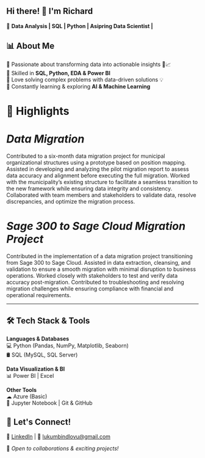 ## Hi there! 👋 I'm Richard  
🚀 **Data Analysis | SQL | Python | Asipring Data Scientist |**  

## 📊 **About Me**
🔹 Passionate about transforming data into actionable insights 🔎📈  
🔹 Skilled in **SQL, Python, EDA & Power BI**  
🔹 Love solving complex problems with data-driven solutions 💡  
🔹 Constantly learning & exploring **AI & Machine Learning**  

# 🤝 **Highlights**  
# *Data Migration*
Contributed to a six-month data migration project for municipal organizational structures using a prototype based on position mapping. Assisted in developing and analyzing the pilot migration report to assess data accuracy and alignment before executing the full migration. Worked with the municipality’s existing structure to facilitate a seamless transition to the new framework while ensuring data integrity and consistency. Collaborated with team members and stakeholders to validate data, resolve discrepancies, and optimize the migration process. 

# *Sage 300 to Sage Cloud Migration Project*
Contributed in the implementation of a data migration project transitioning from Sage 300 to Sage Cloud. Assisted in data extraction, cleansing, and validation to ensure a smooth migration with minimal disruption to business operations. Worked closely with stakeholders to test and verify data accuracy post-migration. Contributed to troubleshooting and resolving migration challenges while ensuring compliance with financial and operational requirements.

---  

## 🛠 **Tech Stack & Tools**  

**Languages & Databases**  
💻 Python (Pandas, NumPy, Matplotlib, Seaborn)  
🛢 SQL (MySQL, SQL Server)  

**Data Visualization & BI**  
📊 Power BI | Excel  

**Other Tools**  
☁ Azure (Basic)  
📂 Jupyter Notebook | Git & GitHub  

## 📢 **Let's Connect!**  
🔗 [LinkedIn](https://www.linkedin.com/in/richard-lukumbi-ndlovu) | 📩 lukumbindlovu@gmail.com

🚀 *Open to collaborations & exciting projects!*
